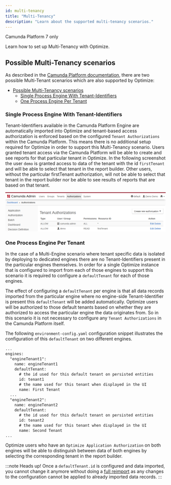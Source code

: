 ```yaml
---
id: multi-tenancy
title: "Multi-Tenancy"
description: "Learn about the supported multi-tenancy scenarios."
---
```


<span class="badge badge--platform">Camunda Platform 7 only</span>

Learn how to set up Multi-Tenancy with Optimize.

## Possible Multi-Tenancy scenarios

As described in the [Camunda Platform documentation](https://docs.camunda.org/manual/latest/user-guide/process-engine/multi-tenancy/), there are two possible Multi-Tenant scenarios which are also supported by Optimize:

- [Possible Multi-Tenancy scenarios](#possible-multi-tenancy-scenarios)
  - [Single Process Engine With Tenant-Identifiers](#single-process-engine-with-tenant-identifiers)
  - [One Process Engine Per Tenant](#one-process-engine-per-tenant)

### Single Process Engine With Tenant-Identifiers

Tenant-Identifiers available in the Camunda Platform Engine are automatically imported into Optimize and tenant-based access authorization is enforced based on the configured `Tenant Authorizations` within the Camunda Platform. This means there is no additional setup required for Optimize in order to support this Multi-Tenancy scenario.
Users granted tenant access via the Camunda Platform will be able to create and see reports for that particular tenant in Optimize. In the following screenshot the user `demo` is granted access to data of the tenant with the id `firstTenant` and will be able to select that tenant in the report builder. Other users, without the particular firstTenant authorization, will not be able to select that tenant in the report builder nor be able to see results of reports that are based on that tenant.

![Tenant Authorization](img/admin-tenant-authorization.png)

### One Process Engine Per Tenant

In the case of a Multi-Engine scenario where tenant specific data is isolated by deploying to dedicated engines there are no Tenant-Identifiers present in the particular engines themselves. In order for a single Optimize instance that is configured to import from each of those engines to support this scenario it is required to configure a `defaultTenant` for each of those engines.


The effect of configuring a `defaultTenant` per engine is that all data records imported from the particular engine where no engine-side Tenant-Identifier is present this `defaultTenant` will be added automatically. Optimize users will be authorized to those default tenants based on whether they are authorized to access the particular engine the data originates from. So in this scenario it is not necessary to configure any `Tenant Authorizations` in the Camunda Platform itself.

The following `environment-config.yaml` configuration snippet illustrates the configuration of this `defaultTenant` on two different engines.
```
...
engines:
  "engineTenant1":
    name: engineTenant1
    defaultTenant:
      # the id used for this default tenant on persisted entities
      id: tenant1
      # the name used for this tenant when displayed in the UI
      name: First Tenant
  ...
  "engineTenant2":
    name: engineTenant2
    defaultTenant:
      # the id used for this default tenant on persisted entities
      id: tenant2
      # the name used for this tenant when displayed in the UI
      name: Second Tenant
...
```
Optimize users who have an `Optimize Application Authorization` on both engines will be able to distinguish between data of both engines by selecting the corresponding tenant in the report builder.

:::note Heads up!
Once a `defaultTenant.id` is configured and data imported, you cannot change it anymore without doing a [full reimport](./../migration-update/instructions.md/#force-reimport-of-engine-data-in-optimize) as any changes to the configuration cannot be applied to already imported data records.
:::